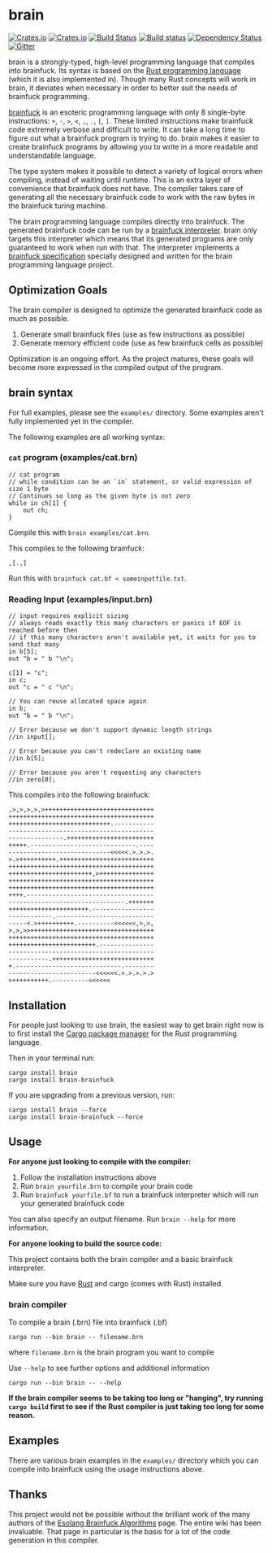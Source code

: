 # brain

[![Crates.io](https://img.shields.io/crates/v/brain.svg)](https://crates.io/crates/brain)
[![Crates.io](https://img.shields.io/crates/l/brain.svg)](https://crates.io/crates/brain)
[![Build Status](https://travis-ci.org/brain-lang/brain.svg?branch=master)](https://travis-ci.org/brain-lang/brain)
[![Build status](https://ci.appveyor.com/api/projects/status/hh3q7wbsna55inv6?svg=true)](https://ci.appveyor.com/project/sunjay/brain)
[![Dependency Status](https://dependencyci.com/github/brain-lang/brain/badge)](https://dependencyci.com/github/brain-lang/brain)
[![Gitter](https://img.shields.io/gitter/room/brain-lang/brain.svg)](https://gitter.im/brain-lang/brain)

brain is a strongly-typed, high-level programming language that compiles into
brainfuck. Its syntax is based on the [Rust programming language][rust] (which
it is also implemented in). Though many Rust concepts will work in brain, it
deviates when necessary in order to better suit the needs of brainfuck
programming.

[brainfuck] is an esoteric programming language with only 8 single-byte
instructions: `+`, `-`, `>`, `<`, `,`, `.`, `[`, `]`. These limited instructions
make brainfuck code extremely verbose and difficult to write. It can take a long
time to figure out what a brainfuck program is trying to do. brain makes it
easier to create brainfuck programs by allowing you to write in a more readable
and understandable language.

The type system makes it possible to detect a variety of logical errors when
compiling, instead of waiting until runtime. This is an extra layer of
convenience that brainfuck does not have. The compiler takes care of generating
all the necessary brainfuck code to work with the raw bytes in the brainfuck
turing machine.

The brain programming language compiles directly into brainfuck. The generated
brainfuck code can be run by a [brainfuck interpreter][brainfuck-interpreter].
brain only targets this interpreter which means that its generated programs are
only guaranteed to work when run with that. The interpreter implements a
[brainfuck specification][bf-spec] specially designed and written for the brain
programming language project.

## Optimization Goals

The brain compiler is designed to optimize the generated brainfuck code as much
as possible.

1. Generate small brainfuck files (use as few instructions as possible)
2. Generate memory efficient code (use as few brainfuck cells as possible)

Optimization is an ongoing effort. As the project matures, these goals will
become more expressed in the compiled output of the program.

## brain syntax

For full examples, please see the `examples/` directory. Some examples aren't
fully implemented yet in the compiler.

The following examples are all working syntax:

### `cat` program (examples/cat.brn)

```brain
// cat program
// while condition can be an `in` statement, or valid expression of size 1 byte
// Continues so long as the given byte is not zero
while in ch[1] {
    out ch;
}
```

Compile this with `brain examples/cat.brn`.

This compiles to the following brainfuck:

```brainfuck
,[.,]
```

Run this with `brainfuck cat.bf < someinputfile.txt`.

### Reading Input (examples/input.brn)

```brain
// input requires explicit sizing
// always reads exactly this many characters or panics if EOF is reached before then
// if this many characters aren't available yet, it waits for you to send that many
in b[5];
out "b = " b "\n";

c[1] = "c";
in c;
out "c = " c "\n";

// You can reuse allocated space again
in b;
out "b = " b "\n";

// Error because we don't support dynamic length strings
//in input[];

// Error because you can't redeclare an existing name
//in b[5];

// Error because you aren't requesting any characters
//in zero[0];
```

This compiles into the following brainfuck:

```brainfuck
,>,>,>,>,>++++++++++++++++++++++++++++++
++++++++++++++++++++++++++++++++++++++++
++++++++++++++++++++++++++++.-----------
----------------------------------------
---------------.++++++++++++++++++++++++
+++++.-----------------------------.----
----------------------------<<<<<.>.>.>.
>.>++++++++++.++++++++++++++++++++++++++
++++++++++++++++++++++++++++++++++++++++
+++++++++++++++++++++++,>+++++++++++++++
++++++++++++++++++++++++++++++++++++++++
++++++++++++++++++++++++++++++++++++++++
++++.-----------------------------------
--------------------------------.+++++++
++++++++++++++++++++++.-----------------
------------.---------------------------
-----<.>++++++++++.----------<<<<<<,>,>,
>,>,>>++++++++++++++++++++++++++++++++++
++++++++++++++++++++++++++++++++++++++++
++++++++++++++++++++++++.---------------
----------------------------------------
-----------.++++++++++++++++++++++++++++
+.-----------------------------.--------
------------------------<<<<<<.>.>.>.>.>
>++++++++++.----------<<<<<<
```

## Installation

For people just looking to use brain, the easiest way to get brain right now
is to first install the [Cargo package manager][cargo-install] for the
Rust programming language.

Then in your terminal run:

```
cargo install brain
cargo install brain-brainfuck
```

If you are upgrading from a previous version, run:

```
cargo install brain --force
cargo install brain-brainfuck --force
```

## Usage

**For anyone just looking to compile with the compiler:**

1. Follow the installation instructions above
2. Run `brain yourfile.brn` to compile your brain code
3. Run `brainfuck yourfile.bf` to run a brainfuck interpreter which will
   run your generated brainfuck code

You can also specify an output filename. Run `brain --help` for more information.

**For anyone looking to build the source code:**

This project contains both the brain compiler and a basic brainfuck interpreter.

Make sure you have [Rust][rust] and cargo (comes with Rust) installed.

### brain compiler

To compile a brain (.brn) file into brainfuck (.bf)
```
cargo run --bin brain -- filename.brn
```
where `filename.brn` is the brain program you want to compile

Use `--help` to see further options and additional information
```
cargo run --bin brain -- --help
```

**If the brain compiler seems to be taking too long or "hanging", try running
`cargo build` first to see if the Rust compiler is just taking too long for
some reason.**

## Examples

There are various brain examples in the `examples/` directory which you can
compile into brainfuck using the usage instructions above.

## Thanks

This project would not be possible without the brilliant work of the many
authors of the [Esolang Brainfuck Algorithms][bf-algorithms] page. The entire
wiki has been invaluable. That page in particular is the basis for a lot of
the code generation in this compiler.

[brainfuck]: http://www.muppetlabs.com/~breadbox/bf/
[rust]: https://www.rust-lang.org/
[cargo-install]: https://crates.io/install
[bf-algorithms]: https://esolangs.org/wiki/Brainfuck_algorithms
[brainfuck-interpreter]: https://github.com/brain-lang/brainfuck
[bf-spec]: https://github.com/brain-lang/brainfuck/blob/master/brainfuck.md
